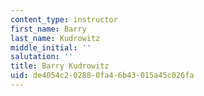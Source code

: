 ```yaml
---
content_type: instructor
first_name: Barry
last_name: Kudrowitz
middle_initial: ''
salutation: ''
title: Barry Kudrowitz
uid: de4054c2-0288-0fa4-6b43-015a45c026fa
---
```

